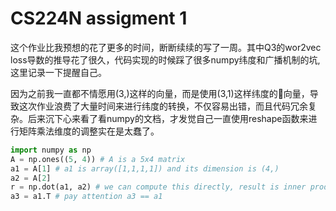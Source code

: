 # CS224N assigment 1 

这个作业比我预想的花了更多的时间，断断续续的写了一周。其中Q3的wor2vec loss导数的推导花了很久，代码实现的时候踩了很多numpy纬度和广播机制的坑, 这里记录一下提醒自己。

因为之前我一直都不情愿用(3,)这样的向量，而是使用(3,1)这样纬度的向量，导致这次作业浪费了大量时间来进行纬度的转换，不仅容易出错，而且代码冗余复杂。后来沉下心来看了看numpy的文档，才发觉自己一直使用reshape函数来进行矩阵乘法维度的调整实在是太蠢了。

```python
import numpy as np
A = np.ones((5, 4)) # A is a 5x4 matrix
a1 = A[1] # a1 is array([1,1,1,1]) and its dimension is (4,)
a2 = A[2]
r = np.dot(a1, a2) # we can compute this directly, result is inner product of two vectors
a3 = a1.T # pay attention a3 == a1

```